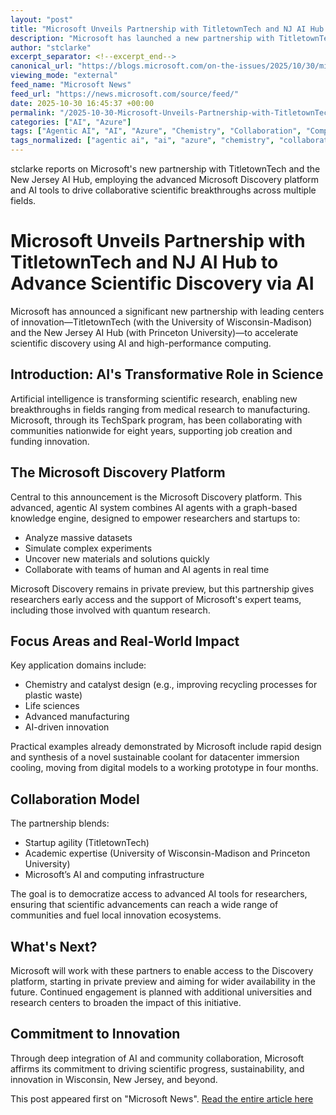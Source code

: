 ```yaml
---
layout: "post"
title: "Microsoft Unveils Partnership with TitletownTech and NJ AI Hub to Advance Scientific Discovery via AI"
description: "Microsoft has launched a new partnership with TitletownTech and the New Jersey AI Hub, integrating the Microsoft Discovery platform to foster collaborative scientific research. By leveraging AI, high-performance computing, and local innovation networks, this initiative aims to accelerate breakthroughs in chemistry, life sciences, manufacturing, and environmental sustainability."
author: "stclarke"
excerpt_separator: <!--excerpt_end-->
canonical_url: "https://blogs.microsoft.com/on-the-issues/2025/10/30/microsoft-techspark-partners-with-titletowntech-and-the-new-jersey-ai-hub-to-accelerate-scientific-discovery/"
viewing_mode: "external"
feed_name: "Microsoft News"
feed_url: "https://news.microsoft.com/source/feed/"
date: 2025-10-30 16:45:37 +00:00
permalink: "/2025-10-30-Microsoft-Unveils-Partnership-with-TitletownTech-and-NJ-AI-Hub-to-Advance-Scientific-Discovery-via-AI.html"
categories: ["AI", "Azure"]
tags: ["Agentic AI", "AI", "Azure", "Chemistry", "Collaboration", "Company News", "Data Analysis", "Graph Based Knowledge Engine", "High Performance Computing", "Innovation", "Life Sciences", "Manufacturing", "Microsoft Discovery", "New Jersey AI Hub", "News", "On The Issues", "Princeton University", "Quantum", "Scientific Research", "TechSpark", "TitletownTech"]
tags_normalized: ["agentic ai", "ai", "azure", "chemistry", "collaboration", "company news", "data analysis", "graph based knowledge engine", "high performance computing", "innovation", "life sciences", "manufacturing", "microsoft discovery", "new jersey ai hub", "news", "on the issues", "princeton university", "quantum", "scientific research", "techspark", "titletowntech"]
---
```


stclarke reports on Microsoft's new partnership with TitletownTech and the New Jersey AI Hub, employing the advanced Microsoft Discovery platform and AI tools to drive collaborative scientific breakthroughs across multiple fields.<!--excerpt_end-->

# Microsoft Unveils Partnership with TitletownTech and NJ AI Hub to Advance Scientific Discovery via AI

Microsoft has announced a significant new partnership with leading centers of innovation—TitletownTech (with the University of Wisconsin-Madison) and the New Jersey AI Hub (with Princeton University)—to accelerate scientific discovery using AI and high-performance computing.

## Introduction: AI's Transformative Role in Science

Artificial intelligence is transforming scientific research, enabling new breakthroughs in fields ranging from medical research to manufacturing. Microsoft, through its TechSpark program, has been collaborating with communities nationwide for eight years, supporting job creation and funding innovation.

## The Microsoft Discovery Platform

Central to this announcement is the Microsoft Discovery platform. This advanced, agentic AI system combines AI agents with a graph-based knowledge engine, designed to empower researchers and startups to:

- Analyze massive datasets
- Simulate complex experiments
- Uncover new materials and solutions quickly
- Collaborate with teams of human and AI agents in real time

Microsoft Discovery remains in private preview, but this partnership gives researchers early access and the support of Microsoft's expert teams, including those involved with quantum research.

## Focus Areas and Real-World Impact

Key application domains include:

- Chemistry and catalyst design (e.g., improving recycling processes for plastic waste)
- Life sciences
- Advanced manufacturing
- AI-driven innovation

Practical examples already demonstrated by Microsoft include rapid design and synthesis of a novel sustainable coolant for datacenter immersion cooling, moving from digital models to a working prototype in four months.

## Collaboration Model

The partnership blends:

- Startup agility (TitletownTech)
- Academic expertise (University of Wisconsin-Madison and Princeton University)
- Microsoft’s AI and computing infrastructure

The goal is to democratize access to advanced AI tools for researchers, ensuring that scientific advancements can reach a wide range of communities and fuel local innovation ecosystems.

## What's Next?

Microsoft will work with these partners to enable access to the Discovery platform, starting in private preview and aiming for wider availability in the future. Continued engagement is planned with additional universities and research centers to broaden the impact of this initiative.

## Commitment to Innovation

Through deep integration of AI and community collaboration, Microsoft affirms its commitment to driving scientific progress, sustainability, and innovation in Wisconsin, New Jersey, and beyond.

This post appeared first on "Microsoft News". [Read the entire article here](https://blogs.microsoft.com/on-the-issues/2025/10/30/microsoft-techspark-partners-with-titletowntech-and-the-new-jersey-ai-hub-to-accelerate-scientific-discovery/)
